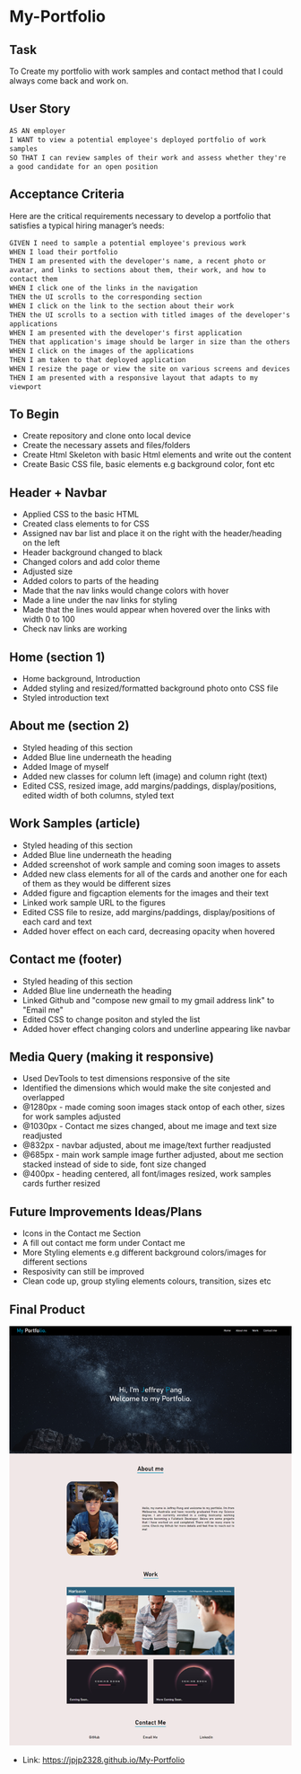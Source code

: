 # My-Portfolio

## Task

To Create my portfolio with work samples and contact method that I could always come back and work on.

## User Story

```
AS AN employer
I WANT to view a potential employee's deployed portfolio of work samples
SO THAT I can review samples of their work and assess whether they're a good candidate for an open position
```


## Acceptance Criteria

Here are the critical requirements necessary to develop a portfolio that satisfies a typical hiring manager’s needs:

```
GIVEN I need to sample a potential employee's previous work
WHEN I load their portfolio
THEN I am presented with the developer's name, a recent photo or avatar, and links to sections about them, their work, and how to contact them
WHEN I click one of the links in the navigation
THEN the UI scrolls to the corresponding section
WHEN I click on the link to the section about their work
THEN the UI scrolls to a section with titled images of the developer's applications
WHEN I am presented with the developer's first application
THEN that application's image should be larger in size than the others
WHEN I click on the images of the applications
THEN I am taken to that deployed application
WHEN I resize the page or view the site on various screens and devices
THEN I am presented with a responsive layout that adapts to my viewport
```

## To Begin

- Create repository and clone onto local device
- Create the necessary assets and files/folders
- Create Html Skeleton with basic Html elements and write out the content
- Create Basic CSS file, basic elements e.g background color, font etc

## Header + Navbar
- Applied CSS to the basic HTML
- Created class elements to for CSS
- Assigned nav bar list and place it on the right with the header/heading on the left
- Header background changed to black
- Changed colors and add color theme
- Adjusted size
- Added colors to parts of the heading
- Made that the nav links would change colors with hover
- Made a line under the nav links for styling
- Made that the lines would appear when hovered over the links with width 0 to 100
- Check nav links are working

## Home (section 1)
- Home background, Introduction
- Added styling and resized/formatted background photo onto CSS file
- Styled introduction text

## About me (section 2)
- Styled heading of this section
- Added Blue line underneath the heading
- Added Image of myself 
- Added new classes for column left (image) and column right (text)
- Edited CSS, resized image, add margins/paddings, display/positions, edited width of both columns, styled text

## Work Samples (article)
- Styled heading of this section
- Added Blue line underneath the heading
- Added screenshot of work sample and coming soon images to assets
- Added new class elements for all of the cards and another one for each of them as they would be different sizes
- Added figure and figcaption elements for the images and their text
- Linked work sample URL to the figures
- Edited CSS file to resize, add margins/paddings, display/positions of each card and text
- Added hover effect on each card, decreasing opacity when hovered

## Contact me (footer)
- Styled heading of this section
- Added Blue line underneath the heading
- Linked Github and "compose new gmail to my gmail address link" to "Email me"
- Edited CSS to change positon and styled the list
- Added hover effect changing colors and underline appearing like navbar

## Media Query (making it responsive)
- Used DevTools to test dimensions responsive of the site
- Identified the dimensions which would make the site conjested and overlapped
- @1280px - made coming soon images stack ontop of each other, sizes for work samples adjusted
- @1030px - Contact me sizes changed, about me image and text size readjusted
- @832px - navbar adjusted, about me image/text further readjusted
- @685px - main work sample image further adjusted, about me section stacked instead of side to side, font size changed
- @400px - heading centered, all font/images resized, work samples cards further resized

## Future Improvements Ideas/Plans
- Icons in the Contact me Section
- A fill out contact me form under Contact me
- More Styling elements e.g different background colors/images for different sections
- Resposivity can still be improved
- Clean code up, group styling elements colours, transition, sizes etc

## Final Product

![](assets/images/screenshot.png)

- Link: https://jpjp2328.github.io/My-Portfolio



